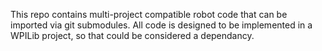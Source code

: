 This repo contains multi-project compatible robot code that can be imported via git submodules. All code is designed to be implemented in a WPILib project, so that could be considered a dependancy. 